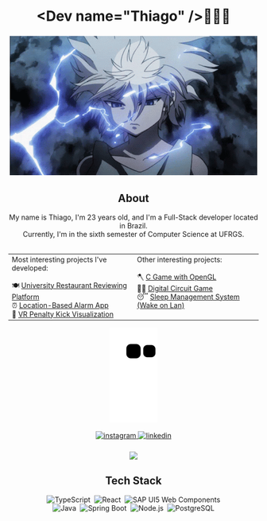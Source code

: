 # <div align="center">\<Dev name="Thiago" \/>👋👋👋</div>   
### <div align="center">![](https://github.com/ThiagoSzz/ThiagoSzz/blob/main/killua-hunter-x-hunter.gif)</div>

## <div align="center"> About </div>
<div align="center">My name is Thiago, I'm 23 years old, and I'm a Full-Stack developer located in Brazil. <br> Currently, I'm in the sixth semester of Computer Science at UFRGS. <br><br> </div>

<div align="center"><table>
  <tr>
    <td valign="top" width="50%">
      Most interesting projects I've developed: <br><br>
      🍽️ <a href="https://github.com/ThiagoSzz/Uni-Food">University Restaurant Reviewing Platform</a> <br>
      ⏰ <a href="https://github.com/ThiagoSzz/LocAlarm">Location-Based Alarm App</a> <br>
      🎲 <a href="https://github.com/ThiagoSzz/Penalty-Kick-Performance-in-Football">VR Penalty Kick Visualization</a>
   </td>
    <td valign="top" width="50%">
      Other interesting projects: <br><br>
      🪓 <a href="https://github.com/ThiagoSzz/Timberman-Game">C Game with OpenGL</a> <br>
      👨‍💻 <a href="https://github.com/ThiagoSzz/Fast-Typing-Game-DigitalCircuit">Digital Circuit Game</a> <br>
      😴 <a href="https://github.com/LeiteRafael/sisop2-trabalho-final">Sleep Management System (Wake on Lan)</a>
    </td>
  </tr>
</table></div>

<div align="center">
  
![snake gif](https://github.com/ThiagoSzz/ThiagoSzz/blob/output/github-contribution-grid-snake-dark.svg)
  
</div>

<div align="center">
<a href="https://instagram.com/haab.thiago" target="_blank">
<img src=https://img.shields.io/badge/instagram-%23000000.svg?&style=for-the-badge&logo=instagram&logoColor=white alt=instagram style="margin-bottom: 5px;" />
</a>
<a href="https://linkedin.com/in/thsantoss" target="_blank">
<img src=https://img.shields.io/badge/linkedin-%231E77B5.svg?&style=for-the-badge&logo=linkedin&logoColor=white alt=linkedin style="margin-bottom: 5px;" />
</a>  
</div> 
 
<br/>

<div align="center">
<img src="https://komarev.com/ghpvc/?username=ThiagoSzz&&style=flat-square" align="center" />
</div>

## <div align="center">Tech Stack </div> 
<div align="center">
  <img src="https://img.shields.io/badge/TypeScript-007ACC?style=for-the-badge&logo=typescript&logoColor=white" alt="TypeScript">&nbsp;
  <img src="https://img.shields.io/badge/react-%2320232a.svg?style=for-the-badge&logo=react&logoColor=%2361DAFB" alt="React">&nbsp;
  <img src="https://img.shields.io/badge/SAP_UI5_Web_Components-0F1689?style=for-the-badge&logo=sap&logoColor=white" alt="SAP UI5 Web Components">
  <br>
  <img src="https://img.shields.io/badge/java-%23ED8B00.svg?style=for-the-badge&logo=openjdk&logoColor=white" alt="Java")>&nbsp;
  <img src="https://img.shields.io/badge/Spring_Boot-6DB33F?style=for-the-badge&logo=spring&logoColor=white" alt="Spring Boot">&nbsp;
  <img src="https://img.shields.io/badge/node.js-6DA55F?style=for-the-badge&logo=node.js&logoColor=white" alt="Node.js">&nbsp;
  <img src="https://img.shields.io/badge/PostgreSQL-336791?style=for-the-badge&logo=postgresql&logoColor=white" alt="PostgreSQL">
</div>
